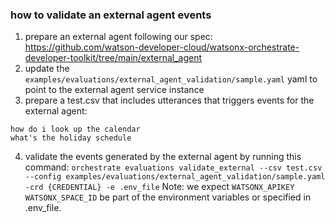 ### how to validate an external agent events

1. prepare an external agent following our spec: https://github.com/watson-developer-cloud/watsonx-orchestrate-developer-toolkit/tree/main/external_agent
2. update the `examples/evaluations/external_agent_validation/sample.yaml` yaml to point to the external agent service instance
3. prepare a test.csv that includes utterances that triggers events for the external agent:
```
how do i look up the calendar
what's the holiday schedule
```
4. validate the events generated by the external agent by running this command:
`orchestrate evaluations validate_external --csv test.csv --config examples/evaluations/external_agent_validation/sample.yaml -crd {CREDENTIAL} -e .env_file`
Note: we expect `WATSONX_APIKEY` `WATSONX_SPACE_ID` be part of the environment variables or specified in .env_file. 